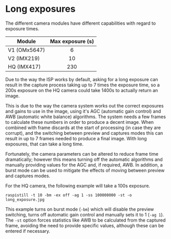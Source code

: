# Long exposures

The different camera modules have different capabilities with regard to exposure times.

| Module | Max exposure (s) |
| - | :-: |
|V1 (OMx5647) | 6 |
|V2 (IMX219)  | 10 |
|HQ (IMX417)  | 230 |



Due to the way the ISP works by default, asking for a long exposure can result in the capture process taking up to 7 times the exposure time, so a 200s exposure on the HQ camera could take 1400s to actually return an image.

This is due to the way the camera system works out the correct exposures and gains to use in the image, using it's AGC (automatic gain control) and AWB (automatic white balance) algorithms. The system needs a few frames to calculate these numbers in order to produce a decent image. When combined with frame discards at the start of processing (in case they are corrupt), and the switching between preview and captures modes this can result in up to 7 frames needed to produce a final image. With long exposures, that can take a long time.

Fortunately, the camera parameters can be altered to reduce frame time dramatically; however this means turning off the automatic algorithms and manually providing values for the AGC and, if required, AWB. In addition, a burst mode can be used to mitigate the effects of moving between preview and captures modes.

For the HQ camera, the following example will take a 100s exposure.

`raspistill -t 10 -bm -ex off -ag 1 -ss 100000000 -st -o long_exposure.jpg`

This example turns on burst mode (`-bm`) which will disable the preview switching, turns off automatic gain control and manually sets it to 1 (`-ag 1`). The `-st` option forces statistics like AWB to be calculated from the captured frame, avoiding the need to provide specific values, although these can be entered if necessary.


